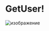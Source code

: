 # GetUser!

![изображение](https://user-images.githubusercontent.com/88195636/175789740-d7d6864a-a8d5-489e-bed6-317156ce3fa1.png)

